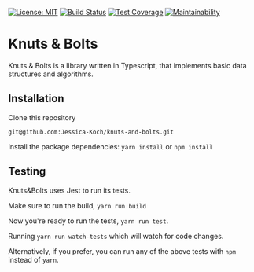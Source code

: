 [![License: MIT](https://img.shields.io/badge/License-MIT-yellow.svg)](https://opensource.org/licenses/MIT) [![Build Status](https://travis-ci.org/Jessica-Koch/knuts-and-bolts.svg?branch=master)](https://travis-ci.org/Jessica-Koch/knuts-and-bolts) [![Test Coverage](https://api.codeclimate.com/v1/badges/a99a88d28ad37a79dbf6/test_coverage)](https://codeclimate.com/github/codeclimate/codeclimate/test_coverage) [![Maintainability](https://api.codeclimate.com/v1/badges/e84dabc153e587f81ada/maintainability)](https://codeclimate.com/github/Jessica-Koch/knuts-and-bolts/maintainability)

# Knuts & Bolts

Knuts & Bolts is a library written in Typescript, that implements basic data structures and algorithms.

## Installation

Clone this repository

`git@github.com:Jessica-Koch/knuts-and-bolts.git`

Install the package dependencies:
`yarn install` or `npm install`

## Testing

Knuts&Bolts uses Jest to run its tests.

Make sure to run the build,
`yarn run build`

Now you're ready to run the tests, `yarn run test`.

Running `yarn run watch-tests` which will watch for code changes.

Alternatively, if you prefer, you can run any of the above tests with `npm` instead of `yarn`.
